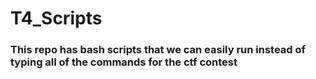 # T4_Scripts

### This repo has bash scripts that we can easily run instead of typing all of the commands for the ctf contest

